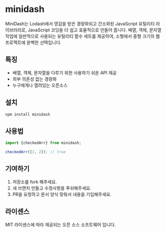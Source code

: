 # minidash

MiniDash는 Lodash에서 영감을 받은 경량화되고 간소화된 JavaScript 유틸리티 라이브러리로, JavaScript 코딩을 더 쉽고 효율적으로 만들어 줍니다. 배열, 객체, 문자열 작업에
일반적으로 사용되는 유틸리티 함수 세트를 제공하여, 소형에서 중형 크기의 웹 프로젝트에 완벽한 선택입니다.

## 특징

-   배열, 객체, 문자열을 다루기 위한 사용하기 쉬운 API 제공
-   외부 의존성 없는 경량화
-   누구에게나 열려있는 오픈소스

## 설치

```zsh
npm install minidash
```

## 사용법

```js
import {checkedArr} from minidash;

checkedArr([1, 2]); // true
```

## 기여하기

1. 저장소를 fork 해주세요.
2. 새 브랜치 만들고 수정사항을 푸쉬해주세요.
3. PR을 요청하고 문서 양식 맞춰서 내용을 기입해주세요.

## 라이센스

MIT 라이센스에 따라 제공되는 오픈 소스 소프트웨어 입니다.
